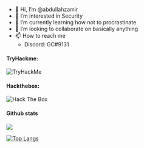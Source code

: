 - 👋 Hi, I’m @abdullahzamir
- 👀 I’m interested in Security 
- 🌱 I’m currently learning how not to procrastinate   
- 💞️ I’m looking to collaborate on basically anything 
- 📫 How to reach me 
   - Discord: GC#9131

<!---
abdullahzamir/abdullahzamir is a ✨ special ✨ repository because its `README.md` (this file) appears on your GitHub profile.
You can click the Preview link to take a look at your changes.
--->

#### TryHackme:
<img src="https://tryhackme-badges.s3.amazonaws.com/abdullahzamir.png" alt="TryHackMe">

#### Hackthebox:
<img src="http://www.hackthebox.eu/badge/image/376290" alt="Hack The Box">


#### Github stats

![](https://github-readme-stats.vercel.app/api?username=abdullahzamir&show_icons=true&theme=radical)

[![Top Langs](https://github-readme-stats.vercel.app/api/top-langs/?username=abdullahzamir&theme=radical)](https://github.com/anuraghazra/github-readme-stats)



